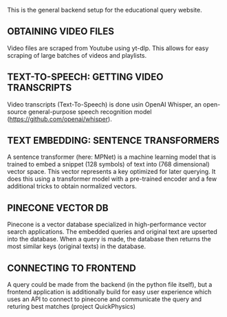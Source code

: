 This is the general backend setup for the educational query website.

## OBTAINING VIDEO FILES

Video files are scraped from Youtube using yt-dlp. This allows for easy scraping of large batches of videos and playlists.

## TEXT-TO-SPEECH: GETTING VIDEO TRANSCRIPTS

Video transcripts (Text-To-Speech) is done usin OpenAI Whisper, an open-source general-purpose speech recognition model (https://github.com/openai/whisper).

## TEXT EMBEDDING: SENTENCE TRANSFORMERS

A sentence transformer (here: MPNet) is a machine learning model that is trained to embed a snippet (128 symbols) of text into (768 dimensional) vector space. This vector represents a key optimized for later querying. It does this using a transformer model with a pre-trained encoder and a few additional tricks to obtain normalized vectors.

## PINECONE VECTOR DB

Pinecone is a vector database specialized in high-performance vector search applications. The embedded queries and original text are upserted into the database. When a query is made, the database then returns the most similar keys (original texts) in the database.

## CONNECTING TO FRONTEND

A query could be made from the backend (in the python file itself), but a frontend application is additionally build for easy user experience which uses an API to connect to pinecone and communicate the query and returing best matches (project QuickPhysics)

